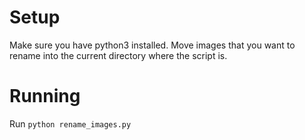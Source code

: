 # Setup

Make sure you have python3 installed.
Move images that you want to rename into the current directory where the script is.

# Running

Run `python rename_images.py`